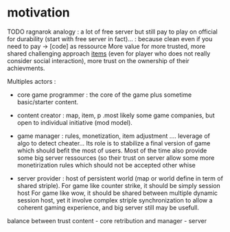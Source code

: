 [hm]: # (+++)
[hm]: # (date = "2015-05-30T12:43:26+01:00")
[hm]: # (draft = true)
[hm]: # (title = "Multiplayer game and striple")
[hm]: # (categories = ["Striple","Concept","Society"])
[hm]: # (tags = ["gaming","multiplayer","organization","value"])
[hm]: # (keywords = ["gaming","multiplayer","organization","value"])
[hm]: # (weight = 99)
[hm]: # (+++)




# motivation

  TODO ragnarok analogy : a lot of free server but still pay to play on official for durability (start with free server in fact)... : because clean even if you need to pay -> [code] as ressource
  More value for more trusted, more shared challenging approach [items](./item.md) (even for player who does not really consider social interaction), more trust on the ownership of their achievments.

Multiples actors :

- core game programmer : the core of the game plus sometime basic/starter content.

- content creator : map, item, p .most likely some game companies, but open to individual initiative (mod model).

- game manager : rules, monetization, item adjustment .... leverage of algo to detect cheater... Its role is to stabilize a final version of game which should befit the most of users. 
  Most of the time also provide some big server ressources (so their trust on server allow some more monetirization rules which should not be accepted other whise

- server provider : host of persistent world (map or world define in term of shared striple).
  For game like counter strike, it should be simply session host
  For game like wow, it should be shared between multiple dynamic session host, yet it involve complex striple synchronization to allow a coherent gaming experience, and big server still may be usefull.


balance between trust content - core retribution and manager - server 




